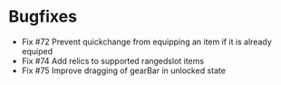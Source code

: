 # Bugfixes
* Fix #72 Prevent quickchange from equipping an item if it is already equiped
* Fix #74 Add relics to supported rangedslot items
* Fix #75 Improve dragging of gearBar in unlocked state
